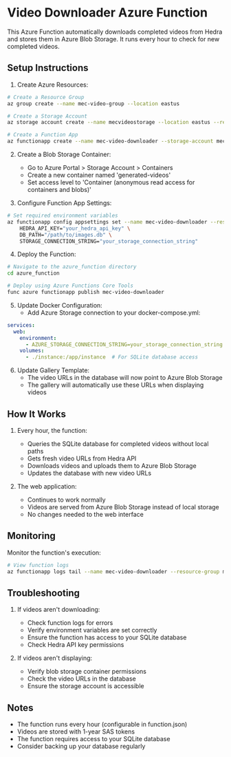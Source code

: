 # Video Downloader Azure Function

This Azure Function automatically downloads completed videos from Hedra and stores them in Azure Blob Storage. It runs every hour to check for new completed videos.

## Setup Instructions

1. Create Azure Resources:
```bash
# Create a Resource Group
az group create --name mec-video-group --location eastus

# Create a Storage Account
az storage account create --name mecvideostorage --location eastus --resource-group mec-video-group --sku Standard_LRS

# Create a Function App
az functionapp create --name mec-video-downloader --storage-account mecvideostorage --consumption-plan-location eastus --resource-group mec-video-group --runtime python --runtime-version 3.9 --functions-version 4
```

2. Create a Blob Storage Container:
   - Go to Azure Portal > Storage Account > Containers
   - Create a new container named 'generated-videos'
   - Set access level to 'Container (anonymous read access for containers and blobs)'

3. Configure Function App Settings:
```bash
# Set required environment variables
az functionapp config appsettings set --name mec-video-downloader --resource-group mec-video-group --settings \
    HEDRA_API_KEY="your_hedra_api_key" \
    DB_PATH="/path/to/images.db" \
    STORAGE_CONNECTION_STRING="your_storage_connection_string"
```

4. Deploy the Function:
```bash
# Navigate to the azure_function directory
cd azure_function

# Deploy using Azure Functions Core Tools
func azure functionapp publish mec-video-downloader
```

5. Update Docker Configuration:
   - Add Azure Storage connection to your docker-compose.yml:
```yaml
services:
  web:
    environment:
      - AZURE_STORAGE_CONNECTION_STRING=your_storage_connection_string
    volumes:
      - ./instance:/app/instance  # For SQLite database access
```

6. Update Gallery Template:
   - The video URLs in the database will now point to Azure Blob Storage
   - The gallery will automatically use these URLs when displaying videos

## How It Works

1. Every hour, the function:
   - Queries the SQLite database for completed videos without local paths
   - Gets fresh video URLs from Hedra API
   - Downloads videos and uploads them to Azure Blob Storage
   - Updates the database with new video URLs

2. The web application:
   - Continues to work normally
   - Videos are served from Azure Blob Storage instead of local storage
   - No changes needed to the web interface

## Monitoring

Monitor the function's execution:
```bash
# View function logs
az functionapp logs tail --name mec-video-downloader --resource-group mec-video-group
```

## Troubleshooting

1. If videos aren't downloading:
   - Check function logs for errors
   - Verify environment variables are set correctly
   - Ensure the function has access to your SQLite database
   - Check Hedra API key permissions

2. If videos aren't displaying:
   - Verify blob storage container permissions
   - Check the video URLs in the database
   - Ensure the storage account is accessible

## Notes

- The function runs every hour (configurable in function.json)
- Videos are stored with 1-year SAS tokens
- The function requires access to your SQLite database
- Consider backing up your database regularly
